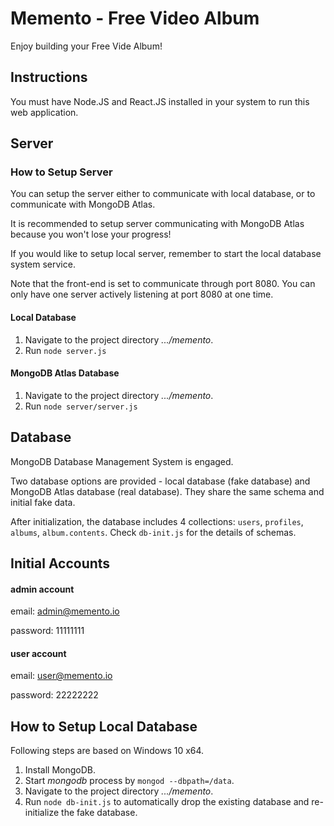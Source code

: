 # Memento - Free Video Album

Enjoy building your Free Vide Album!

## Instructions

You must have Node.JS and React.JS installed in your system to run this web application.

## Server

### How to Setup Server

You can setup the server either to communicate with local database, or to communicate with MongoDB Atlas.

It is recommended to setup server communicating with MongoDB Atlas because you won't lose your progress!

If you would like to setup local server, remember to start the local database system service.

Note that the front-end is set to communicate through port 8080. You can only have one server actively listening at port 8080 at one time.

#### Local Database

1. Navigate to the project directory *.../memento*.
2. Run `node server.js`

#### MongoDB Atlas Database

1. Navigate to the project directory *.../memento*.
2. Run `node server/server.js`

## Database

MongoDB Database Management System is engaged.

Two database options are provided - local database (fake database) and MongoDB Atlas database (real database). They share the same schema and initial fake data.

After initialization, the database includes 4 collections: `users`, `profiles`, `albums`, `album.contents`. Check `db-init.js` for the details of schemas.

## Initial Accounts

#### admin account

email: admin@memento.io

password: 11111111

#### user account

email: user@memento.io

password: 22222222

## How to Setup Local Database

Following steps are based on Windows 10 x64.

1. Install MongoDB.
2. Start *mongodb* process by `mongod --dbpath=/data`.
3. Navigate to the project directory *.../memento*.
4. Run `node db-init.js` to automatically drop the existing database and re-initialize the fake database.
